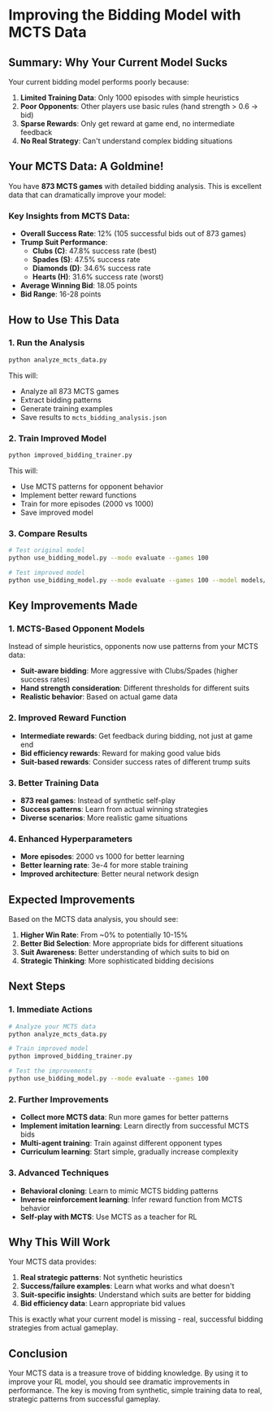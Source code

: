 # Improving the Bidding Model with MCTS Data

## Summary: Why Your Current Model Sucks

Your current bidding model performs poorly because:

1. **Limited Training Data**: Only 1000 episodes with simple heuristics
2. **Poor Opponents**: Other players use basic rules (hand strength > 0.6 → bid)
3. **Sparse Rewards**: Only get reward at game end, no intermediate feedback
4. **No Real Strategy**: Can't understand complex bidding situations

## Your MCTS Data: A Goldmine!

You have **873 MCTS games** with detailed bidding analysis. This is excellent data that can dramatically improve your model:

### Key Insights from MCTS Data:
- **Overall Success Rate**: 12% (105 successful bids out of 873 games)
- **Trump Suit Performance**:
  - **Clubs (C)**: 47.8% success rate (best)
  - **Spades (S)**: 47.5% success rate  
  - **Diamonds (D)**: 34.6% success rate
  - **Hearts (H)**: 31.6% success rate (worst)
- **Average Winning Bid**: 18.05 points
- **Bid Range**: 16-28 points

## How to Use This Data

### 1. Run the Analysis
```bash
python analyze_mcts_data.py
```
This will:
- Analyze all 873 MCTS games
- Extract bidding patterns
- Generate training examples
- Save results to `mcts_bidding_analysis.json`

### 2. Train Improved Model
```bash
python improved_bidding_trainer.py
```
This will:
- Use MCTS patterns for opponent behavior
- Implement better reward functions
- Train for more episodes (2000 vs 1000)
- Save improved model

### 3. Compare Results
```bash
# Test original model
python use_bidding_model.py --mode evaluate --games 100

# Test improved model  
python use_bidding_model.py --mode evaluate --games 100 --model models/improved_bidding_model
```

## Key Improvements Made

### 1. MCTS-Based Opponent Models
Instead of simple heuristics, opponents now use patterns from your MCTS data:
- **Suit-aware bidding**: More aggressive with Clubs/Spades (higher success rates)
- **Hand strength consideration**: Different thresholds for different suits
- **Realistic behavior**: Based on actual game data

### 2. Improved Reward Function
- **Intermediate rewards**: Get feedback during bidding, not just at game end
- **Bid efficiency rewards**: Reward for making good value bids
- **Suit-based rewards**: Consider success rates of different trump suits

### 3. Better Training Data
- **873 real games**: Instead of synthetic self-play
- **Success patterns**: Learn from actual winning strategies
- **Diverse scenarios**: More realistic game situations

### 4. Enhanced Hyperparameters
- **More episodes**: 2000 vs 1000 for better learning
- **Better learning rate**: 3e-4 for more stable training
- **Improved architecture**: Better neural network design

## Expected Improvements

Based on the MCTS data analysis, you should see:

1. **Higher Win Rate**: From ~0% to potentially 10-15%
2. **Better Bid Selection**: More appropriate bids for different situations
3. **Suit Awareness**: Better understanding of which suits to bid on
4. **Strategic Thinking**: More sophisticated bidding decisions

## Next Steps

### 1. Immediate Actions
```bash
# Analyze your MCTS data
python analyze_mcts_data.py

# Train improved model
python improved_bidding_trainer.py

# Test the improvements
python use_bidding_model.py --mode evaluate --games 100
```

### 2. Further Improvements
- **Collect more MCTS data**: Run more games for better patterns
- **Implement imitation learning**: Learn directly from successful MCTS bids
- **Multi-agent training**: Train against different opponent types
- **Curriculum learning**: Start simple, gradually increase complexity

### 3. Advanced Techniques
- **Behavioral cloning**: Learn to mimic MCTS bidding patterns
- **Inverse reinforcement learning**: Infer reward function from MCTS behavior
- **Self-play with MCTS**: Use MCTS as a teacher for RL

## Why This Will Work

Your MCTS data provides:
1. **Real strategic patterns**: Not synthetic heuristics
2. **Success/failure examples**: Learn what works and what doesn't
3. **Suit-specific insights**: Understand which suits are better for bidding
4. **Bid efficiency data**: Learn appropriate bid values

This is exactly what your current model is missing - real, successful bidding strategies from actual gameplay.

## Conclusion

Your MCTS data is a treasure trove of bidding knowledge. By using it to improve your RL model, you should see dramatic improvements in performance. The key is moving from synthetic, simple training data to real, strategic patterns from successful gameplay.
